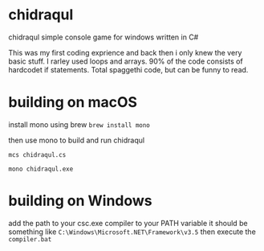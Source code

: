 # chidraqul
chidraqul simple console game for windows written in C#

This was my first coding exprience and back then i only knew the very basic stuff.
I rarley used loops and arrays. 90% of the code consists of hardcodet if statements.
Total spaggethi code, but can be funny to read. 


# building on macOS

install mono using brew
``brew install mono``

then use mono to build and run chidraqul

``
mcs chidraqul.cs
``

``
mono chidraqul.exe
``

# building on Windows

add the path to your csc.exe compiler to your PATH variable
it should be something like ``C:\Windows\Microsoft.NET\Framework\v3.5``
then execute the ``compiler.bat``
